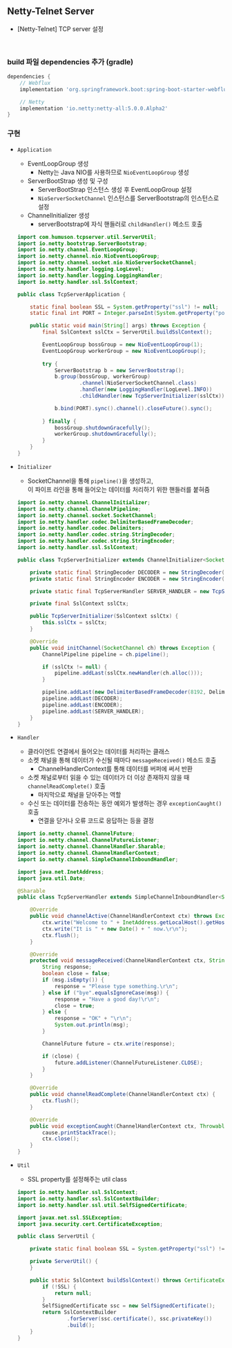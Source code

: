 ## Netty-Telnet Server

- [Netty-Telnet] TCP server 설정

<br/>

### build 파일 dependencies 추가 (gradle)

```groovy
dependencies {
	// Webflux
	implementation 'org.springframework.boot:spring-boot-starter-webflux'

	// Netty
	implementation 'io.netty:netty-all:5.0.0.Alpha2'
}
```

### 구현

- `Application`
  - EventLoopGroup 생성
    - Netty는 Java NIO를 사용하므로 `NioEventLoopGroup` 생성
  - ServerBootStrap 생성 및 구성
    - ServerBootStrap 인스턴스 생성 후 EventLoopGroup 설정
    - `NioServerSocketChannel` 인스턴스를 ServerBootstrap의 인스턴스로 설정
  - ChannelInitializer 생성
    - serverBootstrap에 자식 핸들러로 `childHandler()` 메소드 호출
  ```java
  import com.humuson.tcpserver.util.ServerUtil;
  import io.netty.bootstrap.ServerBootstrap;
  import io.netty.channel.EventLoopGroup;
  import io.netty.channel.nio.NioEventLoopGroup;
  import io.netty.channel.socket.nio.NioServerSocketChannel;
  import io.netty.handler.logging.LogLevel;
  import io.netty.handler.logging.LoggingHandler;
  import io.netty.handler.ssl.SslContext;
  
  public class TcpServerApplication {
  
      static final boolean SSL = System.getProperty("ssl") != null;
      static final int PORT = Integer.parseInt(System.getProperty("port", SSL? "8992" : "8023"));
  
      public static void main(String[] args) throws Exception {
          final SslContext sslCtx = ServerUtil.buildSslContext();
  
          EventLoopGroup bossGroup = new NioEventLoopGroup(1);
          EventLoopGroup workerGroup = new NioEventLoopGroup();
          
          try {
              ServerBootstrap b = new ServerBootstrap();
              b.group(bossGroup, workerGroup)
                      .channel(NioServerSocketChannel.class)
                      .handler(new LoggingHandler(LogLevel.INFO))
                      .childHandler(new TcpServerInitializer(sslCtx));
  
              b.bind(PORT).sync().channel().closeFuture().sync();
              
          } finally {
              bossGroup.shutdownGracefully();
              workerGroup.shutdownGracefully();
          }
      }
  }
  ```

- `Initializer`
  - SocketChannel을 통해 `pipeline()`을 생성하고,  
    이 파이프 라인을 통해 들어오는 데이터를 처리하기 위한 핸들러를 붙혀줌
  ```java
  import io.netty.channel.ChannelInitializer;
  import io.netty.channel.ChannelPipeline;
  import io.netty.channel.socket.SocketChannel;
  import io.netty.handler.codec.DelimiterBasedFrameDecoder;
  import io.netty.handler.codec.Delimiters;
  import io.netty.handler.codec.string.StringDecoder;
  import io.netty.handler.codec.string.StringEncoder;
  import io.netty.handler.ssl.SslContext;
  
  public class TcpServerInitializer extends ChannelInitializer<SocketChannel> {
  
      private static final StringDecoder DECODER = new StringDecoder();
      private static final StringEncoder ENCODER = new StringEncoder();
  
      private static final TcpServerHandler SERVER_HANDLER = new TcpServerHandler();
  
      private final SslContext sslCtx;
  
      public TcpServerInitializer(SslContext sslCtx) {
          this.sslCtx = sslCtx;
      }
  
      @Override
      public void initChannel(SocketChannel ch) throws Exception {
          ChannelPipeline pipeline = ch.pipeline();
  
          if (sslCtx != null) {
              pipeline.addLast(sslCtx.newHandler(ch.alloc()));
          }
  
          pipeline.addLast(new DelimiterBasedFrameDecoder(8192, Delimiters.lineDelimiter()));
          pipeline.addLast(DECODER);
          pipeline.addLast(ENCODER);
          pipeline.addLast(SERVER_HANDLER);
      }
  }
  ```

- `Handler`
  - 클라이언트 연결에서 들어오는 데이터를 처리하는 클래스
  - 소켓 채널을 통해 데이터가 수신될 때마다 `messageReceived()` 메소드 호출
    - ChannelHandlerContext를 통해 데이터를 버퍼에 써서 반환
  - 소켓 채널로부터 읽을 수 있는 데이터가 더 이상 존재하지 않을 때 `channelReadComplete()` 호출
    - 마지막으로 채널을 닫아주는 역할
  - 수신 또는 데이터를 전송하는 동안 예외가 발생하는 경우 `exceptionCaught()` 호출
    - 연결을 닫거나 오류 코드로 응답하는 등을 결정
  ```java
  import io.netty.channel.ChannelFuture;
  import io.netty.channel.ChannelFutureListener;
  import io.netty.channel.ChannelHandler.Sharable;
  import io.netty.channel.ChannelHandlerContext;
  import io.netty.channel.SimpleChannelInboundHandler;
  
  import java.net.InetAddress;
  import java.util.Date;
  
  @Sharable
  public class TcpServerHandler extends SimpleChannelInboundHandler<String> {
  
      @Override
      public void channelActive(ChannelHandlerContext ctx) throws Exception {
          ctx.write("Welcome to " + InetAddress.getLocalHost().getHostName() + "!\r\n");
          ctx.write("It is " + new Date() + " now.\r\n");
          ctx.flush();
      }
  
      @Override
      protected void messageReceived(ChannelHandlerContext ctx, String msg) {
          String response;
          boolean close = false;
          if (msg.isEmpty()) {
              response = "Please type something.\r\n";
          } else if ("bye".equalsIgnoreCase(msg)) {
              response = "Have a good day!\r\n";
              close = true;
          } else {
              response = "OK" + "\r\n";
              System.out.println(msg);
          }
  
          ChannelFuture future = ctx.write(response);
  
          if (close) {
              future.addListener(ChannelFutureListener.CLOSE);
          }
      }
  
      @Override
      public void channelReadComplete(ChannelHandlerContext ctx) {
          ctx.flush();
      }
  
      @Override
      public void exceptionCaught(ChannelHandlerContext ctx, Throwable cause) {
          cause.printStackTrace();
          ctx.close();
      }
  }
  ```

- `Util`
  - SSL property를 설정해주는 util class
  ```java
  import io.netty.handler.ssl.SslContext;
  import io.netty.handler.ssl.SslContextBuilder;
  import io.netty.handler.ssl.util.SelfSignedCertificate;
  
  import javax.net.ssl.SSLException;
  import java.security.cert.CertificateException;
  
  public class ServerUtil {
  
      private static final boolean SSL = System.getProperty("ssl") != null;
  
      private ServerUtil() {
      }
  
      public static SslContext buildSslContext() throws CertificateException, SSLException {
          if (!SSL) {
              return null;
          }
          SelfSignedCertificate ssc = new SelfSignedCertificate();
          return SslContextBuilder
                  .forServer(ssc.certificate(), ssc.privateKey())
                  .build();
      }
  }
  ```
